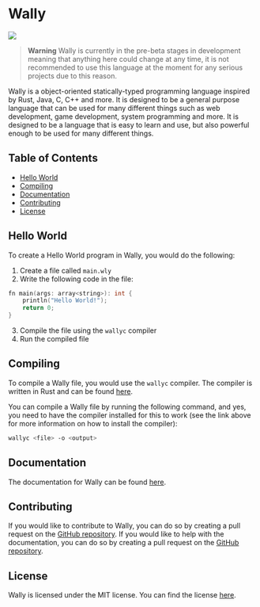 # Wally
[![](https://img.shields.io/badge/Version-0.0.1-blue)]( https://www.github.com/0x1CA3/Wally/releases/tag/v0.0.1 )

> **Warning**
> Wally is currently in the pre-beta stages in development meaning that anything here could change at any time, it is not recommended to use this language at the moment for any serious projects due to this reason.

Wally is a object-oriented statically-typed programming language inspired by Rust, Java, C, C++ and more. It is designed to be a general purpose language that can be used for many different things such as web development, game development, system programming and more. It is designed to be a language that is easy to learn and use, but also powerful enough to be used for many different things.

## Table of Contents
- [Hello World](#hello-world)
- [Compiling](#compiling)
- [Documentation](#documentation)
- [Contributing](#contributing)
- [License](#license)

## Hello World
To create a Hello World program in Wally, you would do the following:
1. Create a file called `main.wly`
2. Write the following code in the file:
```c++
fn main(args: array<string>): int {
    println("Hello World!");
    return 0;
}
```
3. Compile the file using the `wallyc` compiler
4. Run the compiled file

## Compiling
To compile a Wally file, you would use the `wallyc` compiler. The compiler is written in Rust and can be found [here][compiler].

You can compile a Wally file by running the following command, and yes, you need to have the compiler installed for this to work (see the link above for more information on how to install the compiler):
```bash
wallyc <file> -o <output>
```

## Documentation
The documentation for Wally can be found [here][docs].

## Contributing
If you would like to contribute to Wally, you can do so by creating a pull request on the [GitHub repository][lang-repo]. If you would like to help with the documentation, you can do so by creating a pull request on the [GitHub repository][docs-repo].

## License
Wally is licensed under the MIT license. You can find the license [here][licence].

[compiler]: https://www.github.com/wally-lang/wallyc
[docs]: https://wally-lang.github.io/docs/
[lang-repo]: https://www.github.com/wally-lang/wally
[docs-repo]: https://www.github.com/wally-lang/docs
[licence]: https://www.github.com/wally-lang/wally/blob/main/LICENSE
